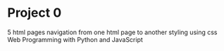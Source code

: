# Project 0
5 html pages
navigation from one html page to another
styling using css
Web Programming with Python and JavaScript

